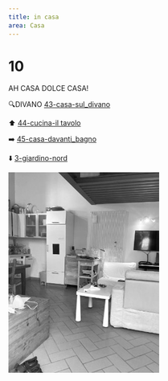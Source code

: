 ```yaml
---
title: in casa
area: Casa
---
```

# 10
AH CASA DOLCE CASA!

🔍DIVANO [43-casa-sul_divano](43-casa-sul_divano.md)

⬆️ [44-cucina-il tavolo](44-cucina-il%20tavolo.md) 

➡️ [45-casa-davanti_bagno](45-casa-davanti_bagno.md)

⬇️ [3-giardino-nord](3-giardino-nord.md)

![foto_50](../_assets/preview/foto_50.jpg)